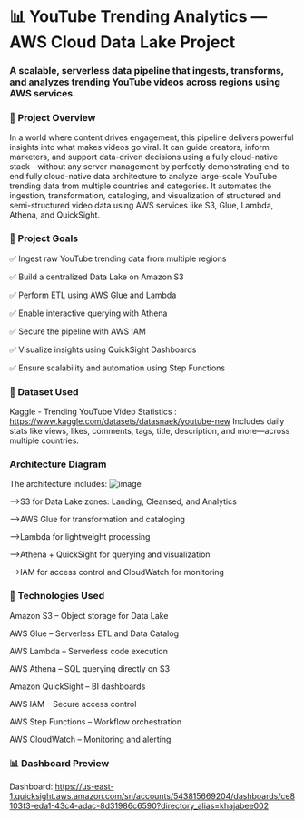 # 📊 YouTube Trending Analytics — AWS Cloud Data Lake Project

### A scalable, serverless data pipeline that ingests, transforms, and analyzes trending YouTube videos across regions using AWS services.
### 🚀 Project Overview
In a world where content drives engagement, this pipeline delivers powerful insights into what makes videos go viral. It can guide creators, inform marketers, and support data-driven decisions using a fully cloud-native stack—without any server management by perfectly demonstrating end-to-end fully cloud-native data architecture to analyze large-scale YouTube trending data from multiple countries and categories. It automates the ingestion, transformation, cataloging, and visualization of structured and semi-structured video data using AWS services like S3, Glue, Lambda, Athena, and QuickSight.

### 🎯 Project Goals

✅ Ingest raw YouTube trending data from multiple regions

✅ Build a centralized Data Lake on Amazon S3

✅ Perform ETL using AWS Glue and Lambda

✅ Enable interactive querying with Athena

✅ Secure the pipeline with AWS IAM

✅ Visualize insights using QuickSight Dashboards

✅ Ensure scalability and automation using Step Functions

### 📁 Dataset Used
Kaggle - Trending YouTube Video Statistics : https://www.kaggle.com/datasets/datasnaek/youtube-new
Includes daily stats like views, likes, comments, tags, title, description, and more—across multiple countries.

### Architecture Diagram
The architecture includes:
![image](https://github.com/user-attachments/assets/9a46e844-2a3b-4da6-906f-592bf1cfa79c)

-->S3 for Data Lake zones: Landing, Cleansed, and Analytics

-->AWS Glue for transformation and cataloging

-->Lambda for lightweight processing

-->Athena + QuickSight for querying and visualization

-->IAM for access control and CloudWatch for monitoring

### 🧰 Technologies Used
Amazon S3 – Object storage for Data Lake

AWS Glue – Serverless ETL and Data Catalog

AWS Lambda – Serverless code execution

AWS Athena – SQL querying directly on S3

Amazon QuickSight – BI dashboards

AWS IAM – Secure access control

AWS Step Functions – Workflow orchestration

AWS CloudWatch – Monitoring and alerting


### 📊 Dashboard Preview 
Dashboard: https://us-east-1.quicksight.aws.amazon.com/sn/accounts/543815669204/dashboards/ce8103f3-eda1-43c4-adac-8d31986c6590?directory_alias=khajabee002



